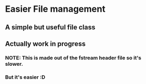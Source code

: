 # Easier File management

## A simple but useful file class

## Actually work in progress

### NOTE: This is made out of the fstream header file so it's slower.
### But it's easier :D